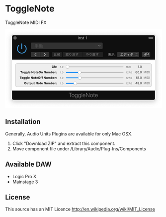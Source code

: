 ToggleNote
============

ToggleNote MIDI FX

![image](image.png)

## Installation

Generally, Audio Units Plugins are available for only Mac OSX.

1. Click "Download ZIP" and extract this component.
2. Move component file under /Library/Audio/Plug-Ins/Components

## Available DAW

* Logic Pro X
* Mainstage 3

## License

This source has an MIT Licence http://en.wikipedia.org/wiki/MIT_License
